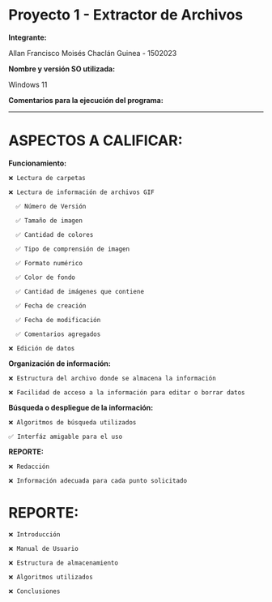 # Proyecto 1 - Extractor de Archivos

**Integrante:**

Allan Francisco Moisés Chaclán Guinea - 1502023

**Nombre y versión SO utilizada:**

Windows 11

**Comentarios para la ejecución del programa:**

---------------------------------------------

# ASPECTOS A CALIFICAR:

**Funcionamiento:**

    ❌ Lectura de carpetas

    ❌ Lectura de información de archivos GIF

      ✅ Número de Versión

      ✅ Tamaño de imagen

      ✅ Cantidad de colores

      ✅ Tipo de comprensión de imagen

      ✅ Formato numérico

      ✅ Color de fondo

      ✅ Cantidad de imágenes que contiene 

      ✅ Fecha de creación

      ✅ Fecha de modificación

      ✅ Comentarios agregados  

    ❌ Edición de datos

**Organización de información:**

    ❌ Estructura del archivo donde se almacena la información

    ❌ Facilidad de acceso a la información para editar o borrar datos

**Búsqueda o despliegue de la información:**

    ❌ Algoritmos de búsqueda utilizados

    ✅ Interfáz amigable para el uso

**REPORTE:**

    ❌ Redacción

    ❌ Información adecuada para cada punto solicitado

# REPORTE:

    ❌ Introducción

    ❌ Manual de Usuario

    ❌ Estructura de almacenamiento

    ❌ Algoritmos utilizados

    ❌ Conclusiones

